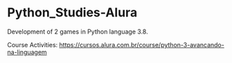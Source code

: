 # Python_Studies-Alura
Development of 2 games in Python language 3.8.

Course Activities:
https://cursos.alura.com.br/course/python-3-avancando-na-linguagem
